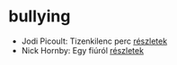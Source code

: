 # bullying

- Jodi Picoult: Tizenkilenc perc [részletek](_details/Jodi%20Picoult.md#id_348)
- Nick Hornby: Egy fiúról [részletek](_details/Nick%20Hornby.md#id_707)